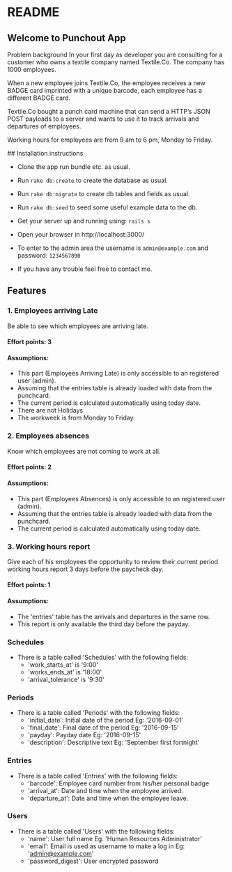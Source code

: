 # README

## Welcome to Punchout App
Problem background
In your first day as developer you are consulting for a customer who owns a 
textile company named Textile.Co. The company has 1000 employees.

When a new employee joins Textile.Co, the employee receives a new BADGE card
imprinted with a unique barcode, each employee has a different BADGE card.

Textile.Co bought a punch card machine that can send a HTTP’s JSON POST 
payloads to a server and wants to use it to track arrivals and departures of 
employees. 

Working hours for employees are from 9 am to 6 pm, Monday to Friday.

## Installation instructions
- Clone the app run bundle etc. as usual.
- Run ```rake db:create``` to create the database as usual.
- Run ```rake db:migrate``` to create db tables and fields as usual.
- Run ```rake db:seed``` to seed some useful example data to the db.
- Get your server up and running using: ```rails s```
- Open your browser in http://localhost:3000/
- To enter to the admin area the username is ```admin@example.com``` and
  password: ```1234567890```

- If you have any trouble feel free to contact me.

## Features

### 1. Employees arriving Late
Be able to see which employees are arriving late.

#### Effort points: 3

#### Assumptions:
- This part (Employees Arriving Late) is only accessible to an registered user 
(admin).
- Assuming that the entries table is already loaded with data from the 
punchcard.
- The current period is calculated automatically using today date.
- There are not Holidays
- The workweek is from Monday to Friday

### 2. Employees absences
Know which employees are not coming to work at all.

#### Effort points: 2

#### Assumptions:
- This part (Employees Absences) is only accessible to an registered user 
(admin).
- Assuming that the entries table is already loaded with data from the 
punchcard.
- The current period is calculated automatically using today date.

### 3. Working hours report
Give each of his employees the opportunity to review their current period 
working hours report 3 days before the paycheck day.

#### Effort points: 1

#### Assumptions:
- The 'entries' table has the arrivals and departures in the same row.
- This report is only available the third day before the payday.

### Schedules

- There is a table called 'Schedules' with the following fields: 
	- 'work_starts_at' is '9:00'
	- 'works_ends_at' is '18:00'
	- 'arrival_tolerance' is '9:30'

### Periods
- There is a table called 'Periods' with the following fields:
	-  'initial_date': Initial date of the period Eg: '2016-09-01' 
	- 'final_date': Final  date of the period Eg: '2016-09-15' 
	- 'payday': Payday date Eg: '2016-09-15' 
	- 'description': Descriptive text Eg: 'September first fortnight'

### Entries
- There is a table called 'Entries' with the following fields:
	- 'barcode': Employee card number from his/her personal badge
	- 'arrival_at': Date and time when the employee arrived.
	- 'departure_at': Date and time when the employee leave.

### Users
- There is a table called 'Users' with the following fields:
	- 'name': User full name Eg. 'Human Resources Administrator'
	- 'email': Email is used as username to make a log in Eg: 'admin@example.com'
	- 'password_digest': User encrypted password
  
